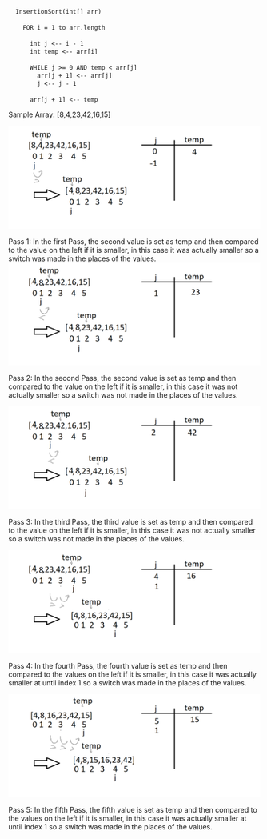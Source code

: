 ```
  InsertionSort(int[] arr)

    FOR i = 1 to arr.length

      int j <-- i - 1
      int temp <-- arr[i]

      WHILE j >= 0 AND temp < arr[j]
        arr[j + 1] <-- arr[j]
        j <-- j - 1

      arr[j + 1] <-- temp
```

Sample Array: [8,4,23,42,16,15]


![](pass1.png)

Pass 1:
In the first Pass, the second value is set as temp and then compared to the value on the left if it is smaller, in this case it was actually smaller so a switch was made in the places of the values.
![](pass2.png)

Pass 2:
In the second Pass, the second value is set as temp and then compared to the value on the left if it is smaller, in this case it was not actually smaller so a switch was not made in the places of the values.

![](pass3.png)

Pass 3:
In the third Pass, the third value is set as temp and then compared to the value on the left if it is smaller, in this case it was not actually smaller so a switch was not made in the places of the values.

![](pass4.png)

Pass 4:
In the fourth Pass, the fourth value is set as temp and then compared to the values on the left if it is smaller, in this case it was actually smaller at until index 1 so a switch was  made in the places of the values.

![](pass5.png)

Pass 5:
In the fifth Pass, the fifth value is set as temp and then compared to the values on the left if it is smaller, in this case it was actually smaller at until index 1 so a switch was  made in the places of the values.
